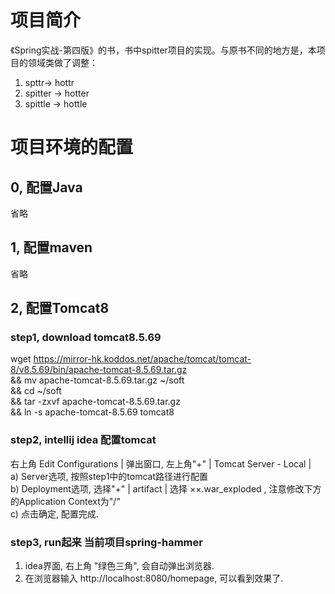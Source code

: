 # 项目简介
《Spring实战-第四版》的书，书中spitter项目的实现。与原书不同的地方是，本项目的领域类做了调整：    
1) spttr-> hottr  
2) spitter -> hotter  
3) spittle -> hottle  

# 项目环境的配置
## 0, 配置Java
省略

## 1, 配置maven
省略

## 2, 配置Tomcat8
### step1, download tomcat8.5.69
 wget https://mirror-hk.koddos.net/apache/tomcat/tomcat-8/v8.5.69/bin/apache-tomcat-8.5.69.tar.gz \
 && mv apache-tomcat-8.5.69.tar.gz ~/soft \
 && cd ~/soft \
 && tar -zxvf apache-tomcat-8.5.69.tar.gz \
 && ln -s apache-tomcat-8.5.69 tomcat8

### step2, intellij idea 配置tomcat  
 右上角 Edit Configurations | 弹出窗口, 左上角"+" | Tomcat Server - Local |   
 a) Server选项, 按照step1中的tomcat路径进行配置  
 b) Deployment选项, 选择"+" | artifact | 选择 ××.war_exploded , 注意修改下方的Application Context为"/"  
 c) 点击确定, 配置完成.  

### step3, run起来 当前项目spring-hammer  
 1) idea界面, 右上角 "绿色三角", 会自动弹出浏览器.   
 2) 在浏览器输入 http://localhost:8080/homepage, 可以看到效果了.  


